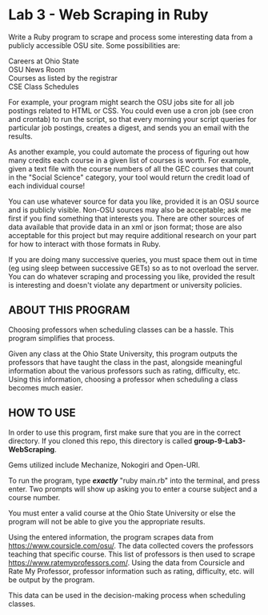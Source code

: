 # Lab 3 - Web Scraping in Ruby

Write a Ruby program to scrape and process some interesting data from a publicly accessible OSU site. Some possibilities are:  
  
Careers at Ohio State  
OSU News Room  
Courses as listed by the registrar  
CSE Class Schedules  
  
For example, your program might search the OSU jobs site for all job postings related to HTML or CSS. You could even use a cron job (see cron and crontab) to run the script, so that every morning your script queries for particular job postings, creates a digest, and sends you an email with the results.  
  
As another example, you could automate the process of figuring out how many credits each course in a given list of courses is worth. For example, given a text file with the course numbers of all the GEC courses that count in the "Social Science" category, your tool would return the credit load of each individual course!  
  
You can use whatever source for data you like, provided it is an OSU source and is publicly visible. Non-OSU sources may also be acceptable; ask me first if you find something that interests you. There are other sources of data available that provide data in an xml or json format; those are also acceptable for this project but may require additional research on your part for how to interact with those formats in Ruby.  
  
If you are doing many successive queries, you must space them out in time (eg using sleep between successive GETs) so as to not overload the server. You can do whatever scraping and processing you like, provided the result is interesting and doesn't violate any department or university policies.  

## ABOUT THIS PROGRAM

Choosing professors when scheduling classes can be a hassle. This program simplifies that process. 

Given any class at the Ohio State University, this program outputs the professors that have taught the class in the past, alongside meaningful information about the various professors such as rating, difficulty, etc. Using this information, choosing a professor when scheduling a class becomes much easier.


## HOW TO USE

In order to use this program, first make sure that you are in the correct directory. If you cloned this repo, this directory is called **group-9-Lab3-WebScraping**.

Gems utilized include Mechanize, Nokogiri and Open-URI.

To run the program, type **_exactly_** "ruby main.rb" into the terminal, and press enter.
Two prompts will show up asking you to enter a course subject and a course number. 

You must enter a valid course at the Ohio State University or else the program will not be able to give you the appropriate results.

Using the entered information, the program scrapes data from https://www.coursicle.com/osu/. The data collected covers the professors teaching that specific course. This list of professors is then used to scrape https://www.ratemyprofessors.com/. Using the data from Coursicle and Rate My Professor, professor information such as rating, difficulty, etc. will be output by the program.

This data can be used in the decision-making process when scheduling classes. 
